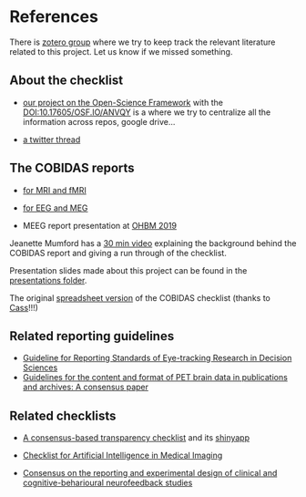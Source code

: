 # References

There is [zotero group](https://www.zotero.org/groups/2349772/cobidas_checklist)
where we try to keep track the relevant literature related to this project. Let
us know if we missed something.

## About the checklist

-   [our project on the Open-Science Framework](https://osf.io/anvqy/) with the
    [DOI:10.17605/OSF.IO/ANVQY](https://doi.org/10.17605/OSF.IO/ANVQY) is a
    where we try to centralize all the information across repos, google drive...

-   [a twitter thread](https://twitter.com/RemiGau/status/1275821842364870658)

## The COBIDAS reports

-   [for MRI and fMRI](https://doi.org/10.1101/054262)

-   [for EEG and MEG](https://osf.io/a8dhx/)

-   MEEG report presentation at
    [OHBM 2019](https://www.pathlms.com/ohbm/courses/12238/sections/15843/video_presentations/138196)

Jeanette Mumford has a
[30 min video](https://www.youtube.com/watch?v=bsM4KowO5Vc&t=175s) explaining
the background behind the COBIDAS report and giving a run through of the
checklist.

Presentation slides made about this project can be found in the
[presentations folder](./communication/presentations).

The original [spreadsheet version](https://osf.io/qkb9t/) of the COBIDAS
checklist (thanks to [Cass](https://github.com/cassgvp)!!!)

## Related reporting guidelines

-   [Guideline for Reporting Standards of Eye-tracking Research in Decision Sciences](https://psyarxiv.com/f6qcy/)
-   [Guidelines for the content and format of PET brain data in publications and archives: A consensus paper](https://doi.org/10.1177/0271678X20905433)

## Related checklists

-   [A consensus-based transparency checklist](https://www.nature.com/articles/s41562-019-0772-6)
    and its [shinyapp](http://www.shinyapps.org/apps/TransparencyChecklist/)

-   [Checklist for Artificial Intelligence in Medical Imaging](https://claim.shinyapps.io/CLAIM/)

-   [Consensus on the reporting and experimental design of clinical and cognitive-beharioural neurofeedback studies](https://crednf.shinyapps.io/CREDnf/)
